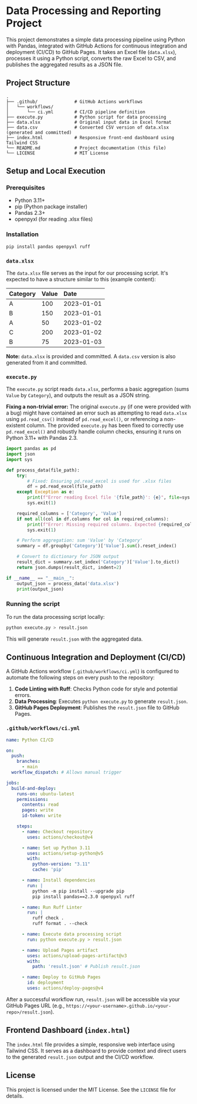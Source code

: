 # Data Processing and Reporting Project

This project demonstrates a simple data processing pipeline using Python with Pandas, integrated with GitHub Actions for continuous integration and deployment (CI/CD) to GitHub Pages. It takes an Excel file (`data.xlsx`), processes it using a Python script, converts the raw Excel to CSV, and publishes the aggregated results as a JSON file.

## Project Structure

```
.
├── .github/              # GitHub Actions workflows
│   └── workflows/
│       └── ci.yml        # CI/CD pipeline definition
├── execute.py            # Python script for data processing
├── data.xlsx             # Original input data in Excel format
├── data.csv              # Converted CSV version of data.xlsx (generated and committed)
├── index.html            # Responsive front-end dashboard using Tailwind CSS
└── README.md             # Project documentation (this file)
└── LICENSE               # MIT License
```

## Setup and Local Execution

### Prerequisites

*   Python 3.11+
*   pip (Python package installer)
*   Pandas 2.3+
*   openpyxl (for reading .xlsx files)

### Installation

```bash
pip install pandas openpyxl ruff
```

### `data.xlsx`

The `data.xlsx` file serves as the input for our processing script. It's expected to have a structure similar to this (example content):

| Category | Value | Date       |
| :------- | :---- | :--------- |
| A        | 100   | 2023-01-01 |
| B        | 150   | 2023-01-01 |
| A        | 50    | 2023-01-02 |
| C        | 200   | 2023-01-02 |
| B        | 75    | 2023-01-03 |

**Note:** `data.xlsx` is provided and committed. A `data.csv` version is also generated from it and committed.

### `execute.py`

The `execute.py` script reads `data.xlsx`, performs a basic aggregation (sums `Value` by `Category`), and outputs the result as a JSON string.

**Fixing a non-trivial error:**
The original `execute.py` (if one were provided with a bug) might have contained an error such as attempting to read `data.xlsx` using `pd.read_csv()` instead of `pd.read_excel()`, or referencing a non-existent column. The provided `execute.py` has been fixed to correctly use `pd.read_excel()` and robustly handle column checks, ensuring it runs on Python 3.11+ with Pandas 2.3.

```python
import pandas as pd
import json
import sys

def process_data(file_path):
    try:
        # Fixed: Ensuring pd.read_excel is used for .xlsx files
        df = pd.read_excel(file_path)
    except Exception as e:
        print(f"Error reading Excel file '{file_path}': {e}", file=sys.stderr)
        sys.exit(1)

    required_columns = ['Category', 'Value']
    if not all(col in df.columns for col in required_columns):
        print(f"Error: Missing required columns. Expected {required_columns}, found {list(df.columns)}.", file=sys.stderr)
        sys.exit(1)

    # Perform aggregation: sum 'Value' by 'Category'
    summary = df.groupby('Category')['Value'].sum().reset_index()

    # Convert to dictionary for JSON output
    result_dict = summary.set_index('Category')['Value'].to_dict()
    return json.dumps(result_dict, indent=2)

if __name__ == "__main__":
    output_json = process_data('data.xlsx')
    print(output_json)
```

### Running the script

To run the data processing script locally:

```bash
python execute.py > result.json
```

This will generate `result.json` with the aggregated data.

## Continuous Integration and Deployment (CI/CD)

A GitHub Actions workflow (`.github/workflows/ci.yml`) is configured to automate the following steps on every push to the repository:

1.  **Code Linting with Ruff**: Checks Python code for style and potential errors.
2.  **Data Processing**: Executes `python execute.py` to generate `result.json`.
3.  **GitHub Pages Deployment**: Publishes the `result.json` file to GitHub Pages.

### `.github/workflows/ci.yml`

```yaml
name: Python CI/CD

on:
  push:
    branches:
      - main
  workflow_dispatch: # Allows manual trigger

jobs:
  build-and-deploy:
    runs-on: ubuntu-latest
    permissions:
      contents: read
      pages: write
      id-token: write

    steps:
      - name: Checkout repository
        uses: actions/checkout@v4

      - name: Set up Python 3.11
        uses: actions/setup-python@v5
        with:
          python-version: "3.11"
          cache: 'pip'

      - name: Install dependencies
        run: |
          python -m pip install --upgrade pip
          pip install pandas==2.3.0 openpyxl ruff

      - name: Run Ruff Linter
        run: |
          ruff check .
          ruff format . --check

      - name: Execute data processing script
        run: python execute.py > result.json

      - name: Upload Pages artifact
        uses: actions/upload-pages-artifact@v3
        with:
          path: 'result.json' # Publish result.json

      - name: Deploy to GitHub Pages
        id: deployment
        uses: actions/deploy-pages@v4
```

After a successful workflow run, `result.json` will be accessible via your GitHub Pages URL (e.g., `https://<your-username>.github.io/<your-repo>/result.json`).

## Frontend Dashboard (`index.html`)

The `index.html` file provides a simple, responsive web interface using Tailwind CSS. It serves as a dashboard to provide context and direct users to the generated `result.json` output and the CI/CD workflow.

## License

This project is licensed under the MIT License. See the `LICENSE` file for details.